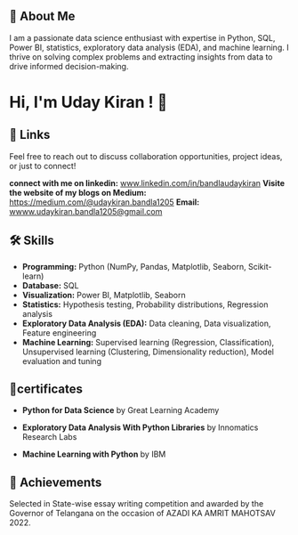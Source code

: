 
## 🚀 About Me
I am a passionate data science enthusiast with expertise in Python, SQL, Power BI, statistics, exploratory data analysis (EDA), and machine learning. I thrive on solving complex problems and extracting insights from data to drive informed decision-making.


# Hi, I'm Uday Kiran ! 👋


## 🔗 Links
Feel free to reach out to discuss collaboration opportunities, project ideas, or just to connect!

**connect with me on linkedin:** www.linkedin.com/in/bandlaudaykiran
**Visite the website of my blogs on Medium:** https://medium.com/@udaykiran.bandla1205
**Email:** wwww.udaykiran.bandla1205@gmail.com

## 🛠 Skills
- **Programming:** Python (NumPy, Pandas, Matplotlib, Seaborn, Scikit-learn)
- **Database:** SQL
- **Visualization:** Power BI, Matplotlib, Seaborn
- **Statistics:** Hypothesis testing, Probability distributions, Regression analysis
- **Exploratory Data Analysis (EDA):** Data cleaning, Data visualization, Feature engineering
- **Machine Learning:** Supervised learning (Regression, Classification), Unsupervised learning (Clustering, Dimensionality reduction), Model evaluation and tuning


## 📜certificates
- **Python for Data Science** by Great Learning Academy 

- **Exploratory Data Analysis With Python Libraries** by Innomatics Research Labs

- **Machine Learning with Python** by IBM
## 🏅 Achievements
Selected in  State-wise essay writing competition and awarded by the Governor of Telangana on the occasion of AZADI KA AMRIT MAHOTSAV 2022.


